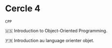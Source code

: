 # Cercle 4

`CPP`

:us: Introduction to Object-Oriented Programming.

:fr: Introduction au language orienter objet.
